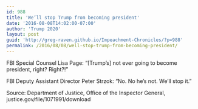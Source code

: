 ```yaml
---
id: 988
title: 'We’ll stop Trump from becoming president'
date: '2016-08-08T14:02:00-07:00'
author: 'Trump 2020'
layout: post
guid: 'http://greg-raven.github.io/Impeachment-Chronicles/?p=988'
permalink: /2016/08/08/well-stop-trump-from-becoming-president/
---
```


FBI Special Counsel Lisa Page: “\[Trump’s\] not ever going to become president, right? Right?!”

FBI Deputy Assistant Director Peter Strzok: “No. No he’s not. We’ll stop it.”

Source: Department of Justice, Office of the Inspector General, justice.gov/file/1071991/download